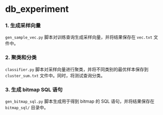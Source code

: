 # db_experiment
### 1. 生成采样向量
`gen_sample_vec.py` 脚本对训练查询生成采样向量，并将结果保存在 `vec.txt` 文件中。

### 2. 聚类和分类
`classifier.py` 脚本对采样向量进行聚类，并将不同类别的最优样本保存到 `cluster_sum.txt` 文件中。同时，将测试查询分类。

### 3. 生成 bitmap SQL 语句
`gen_bitmap_sql.py` 脚本生成用于得到 bitmap 的 SQL 语句，并将结果保存在 `bitmap_sql/` 目录中。